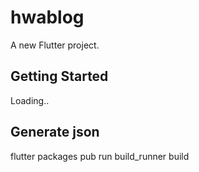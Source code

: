 # hwablog

A new Flutter project.

## Getting Started

Loading..

## Generate json 
flutter packages pub run build_runner build
